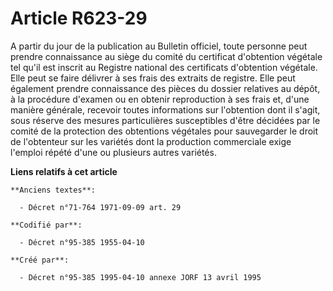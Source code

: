 # Article R623-29

A partir du jour de la publication au Bulletin officiel, toute personne peut prendre connaissance au siège du comité du
certificat d'obtention végétale tel qu'il est inscrit au Registre national des certificats d'obtention végétale. Elle peut se
faire délivrer à ses frais des extraits de registre. Elle peut également prendre connaissance des pièces du dossier relatives
au dépôt, à la procédure d'examen ou en obtenir reproduction à ses frais et, d'une manière générale, recevoir toutes
informations sur l'obtention dont il s'agit, sous réserve des mesures particulières susceptibles d'être décidées par le
comité de la protection des obtentions végétales pour sauvegarder le droit de l'obtenteur sur les variétés dont la production
commerciale exige l'emploi répété d'une ou plusieurs autres variétés.

**Liens relatifs à cet article**

	**Anciens textes**:

	  - Décret n°71-764 1971-09-09 art. 29

	**Codifié par**:

	  - Décret n°95-385 1955-04-10

	**Créé par**:

	  - Décret n°95-385 1995-04-10 annexe JORF 13 avril 1995
